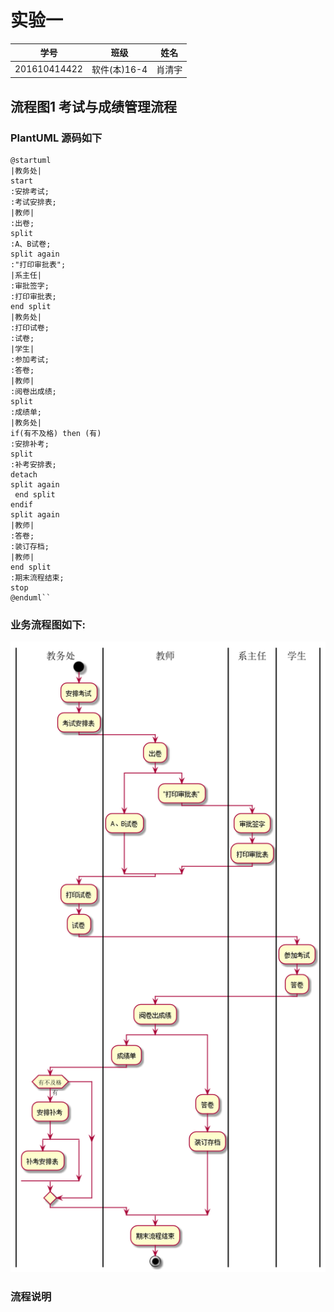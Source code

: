 # 实验一
|学号|班级|姓名|
|:-------:|:-------------: | :----------:|
|201610414422|软件(本)16-4|肖清宇|
## 流程图1 考试与成绩管理流程

### PlantUML 源码如下
```
@startuml
|教务处|
start
:安排考试;
:考试安排表;
|教师|
:出卷;
split
:A、B试卷;
split again
:"打印审批表";
|系主任|
:审批签字;
:打印审批表;
end split
|教务处|
:打印试卷;
:试卷;
|学生|
:参加考试;
:答卷;
|教师|
:阅卷出成绩;
split
:成绩单;
|教务处|
if(有不及格) then (有)
:安排补考;
split
:补考安排表;
detach
split again
 end split
endif
split again
|教师|
:答卷;
:装订存档;
|教师|
end split
:期末流程结束;
stop
@enduml``
```

### 业务流程图如下:
![考试与成绩管理流程图](./1.png)

### 流程说明